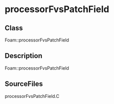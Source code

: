 # processorFvsPatchField 
## Class
Foam::processorFvsPatchField

## Description
Foam::processorFvsPatchField

## SourceFiles
processorFvsPatchField.C

